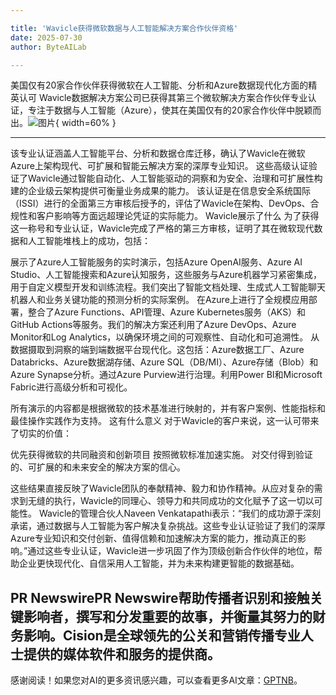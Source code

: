 ```yaml
---

title: 'Wavicle获得微软数据与人工智能解决方案合作伙伴资格'
date: 2025-07-30
author: ByteAILab

---
```


美国仅有20家合作伙伴获得微软在人工智能、分析和Azure数据现代化方面的精英认可
Wavicle数据解决方案公司已获得其第三个微软解决方案合作伙伴专业认证，专注于数据与人工智能（Azure），使其在美国仅有的20家合作伙伴中脱颖而出。![图片](https://ai-techpark.com/wp-content/uploads/Wavicle-Earn.jpg){ width=60% }

---
该专业认证涵盖人工智能平台、分析和数据仓库迁移，确认了Wavicle在微软Azure上架构现代、可扩展和智能云解决方案的深厚专业知识。
这些高级认证验证了Wavicle通过智能自动化、人工智能驱动的洞察和为安全、治理和可扩展性构建的企业级云架构提供可衡量业务成果的能力。
该认证是在信息安全系统国际（ISSI）进行的全面第三方审核后授予的，评估了Wavicle在架构、DevOps、合规性和客户影响等方面远超理论凭证的实际能力。
Wavicle展示了什么
为了获得这一称号和专业认证，Wavicle完成了严格的第三方审核，证明了其在微软现代数据和人工智能堆栈上的成功，包括：

展示了Azure人工智能服务的实时演示，包括Azure OpenAI服务、Azure AI Studio、人工智能搜索和Azure认知服务，这些服务与Azure机器学习紧密集成，用于自定义模型开发和训练流程。我们突出了智能文档处理、生成式人工智能聊天机器人和业务关键功能的预测分析的实际案例。
在Azure上进行了全规模应用部署，整合了Azure Functions、API管理、Azure Kubernetes服务（AKS）和GitHub Actions等服务。我们的解决方案还利用了Azure DevOps、Azure Monitor和Log Analytics，以确保环境之间的可观察性、自动化和可追溯性。
从数据摄取到洞察的端到端数据平台现代化。这包括：Azure数据工厂、Azure Databricks、Azure数据湖存储、Azure SQL（DB/MI）、Azure存储（Blob）和Azure Synapse分析。通过Azure Purview进行治理。利用Power BI和Microsoft Fabric进行高级分析和可视化。

所有演示的内容都是根据微软的技术基准进行映射的，并有客户案例、性能指标和最佳操作实践作为支持。
这有什么意义
对于Wavicle的客户来说，这一认可带来了切实的价值：

优先获得微软的共同融资和创新项目
按照微软标准加速实施。
对交付得到验证的、可扩展的和未来安全的解决方案的信心。

这些结果直接反映了Wavicle团队的奉献精神、毅力和协作精神。从应对复杂的需求到无缝的执行，Wavicle的同理心、领导力和共同成功的文化赋予了这一切以可能性。
Wavicle的管理合伙人Naveen Venkatapathi表示：“我们的成功源于深刻承诺，通过数据与人工智能为客户解决复杂挑战。这些专业认证验证了我们的深厚Azure专业知识和交付创新、值得信赖和加速解决方案的能力，推动真正的影响。”通过这些专业认证，Wavicle进一步巩固了作为顶级创新合作伙伴的地位，帮助企业更快现代化、自信采用人工智能，并为未来构建更智能的数据基础。

PR NewswirePR Newswire帮助传播者识别和接触关键影响者，撰写和分发重要的故事，并衡量其努力的财务影响。Cision是全球领先的公关和营销传播专业人士提供的媒体软件和服务的提供商。
---
感谢阅读！如果您对AI的更多资讯感兴趣，可以查看更多AI文章：[GPTNB](https://gptnb.com)。